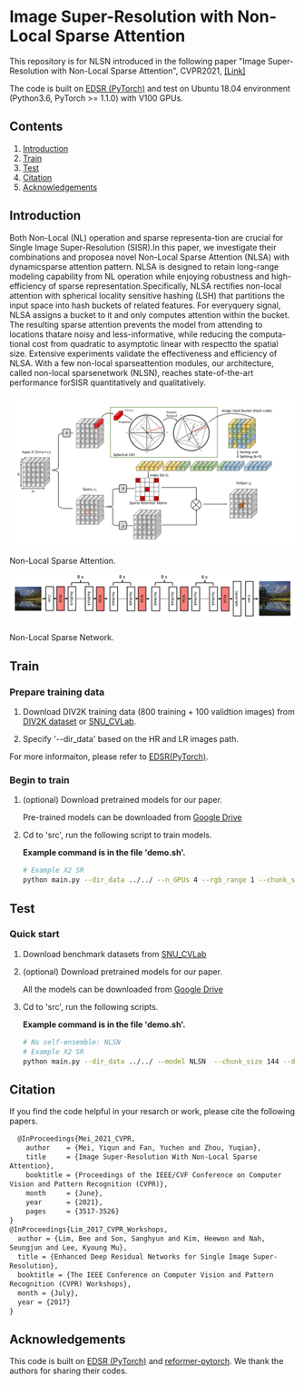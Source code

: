 # Image Super-Resolution with Non-Local Sparse Attention 
This repository is for NLSN introduced in the following paper "Image Super-Resolution with Non-Local Sparse Attention", CVPR2021, [[Link]](https://openaccess.thecvf.com/content/CVPR2021/papers/Mei_Image_Super-Resolution_With_Non-Local_Sparse_Attention_CVPR_2021_paper.pdf) 


The code is built on [EDSR (PyTorch)](https://github.com/thstkdgus35/EDSR-PyTorch) and test on Ubuntu 18.04 environment (Python3.6, PyTorch >= 1.1.0) with V100 GPUs. 
## Contents
1. [Introduction](#introduction)
2. [Train](#train)
3. [Test](#test)
5. [Citation](#citation)
6. [Acknowledgements](#acknowledgements)

## Introduction

Both Non-Local (NL) operation and sparse representa-tion are crucial for Single Image Super-Resolution (SISR).In this paper, we investigate their combinations and proposea novel Non-Local Sparse Attention (NLSA) with dynamicsparse attention pattern. NLSA is designed to retain long-range modeling capability from NL operation while enjoying robustness and high-efficiency of sparse representation.Specifically, NLSA rectifies non-local attention with spherical locality sensitive hashing (LSH) that partitions the input space into hash buckets of related features. For everyquery signal, NLSA assigns a bucket to it and only computes attention within the bucket. The resulting sparse attention prevents the model from attending to locations thatare noisy and less-informative, while reducing the computa-tional cost from quadratic to asymptotic linear with respectto the spatial size. Extensive experiments validate the effectiveness and efficiency of NLSA. With a few non-local sparseattention modules, our architecture, called non-local sparsenetwork (NLSN), reaches state-of-the-art performance forSISR quantitatively and qualitatively.

![Non-Local Sparse Attention](/Figs/Attention.png)

Non-Local Sparse Attention.

![NLSN](/Figs/NLSN.png)

Non-Local Sparse Network.

## Train
### Prepare training data 

1. Download DIV2K training data (800 training + 100 validtion images) from [DIV2K dataset](https://data.vision.ee.ethz.ch/cvl/DIV2K/) or [SNU_CVLab](https://cv.snu.ac.kr/research/EDSR/DIV2K.tar).

2. Specify '--dir_data' based on the HR and LR images path. 

For more informaiton, please refer to [EDSR(PyTorch)](https://github.com/thstkdgus35/EDSR-PyTorch).

### Begin to train

1. (optional) Download pretrained models for our paper.

    Pre-trained models can be downloaded from [Google Drive](https://drive.google.com/drive/folders/1zz2a1ih3euzuH3HvWDN-uSki3USym9Cq?usp=sharing) 

2. Cd to 'src', run the following script to train models.

    **Example command is in the file 'demo.sh'.**

    ```bash
    # Example X2 SR
    python main.py --dir_data ../../ --n_GPUs 4 --rgb_range 1 --chunk_size 144 --n_hashes 4 --save_models --lr 1e-4 --decay 200-400-600-800 --epochs 1000 --chop --save_results --n_resblocks 32 --n_feats 256 --res_scale 0.1 --batch_size 16 --model NLSN --scale 2 --patch_size 96 --save NLSN_x2 --data_train DIV2K

    ```

## Test
### Quick start
1. Download benchmark datasets from [SNU_CVLab](https://cv.snu.ac.kr/research/EDSR/benchmark.tar)

1. (optional) Download pretrained models for our paper.

    All the models can be downloaded from [Google Drive](https://drive.google.com/drive/folders/1zz2a1ih3euzuH3HvWDN-uSki3USym9Cq?usp=sharing) 

2. Cd to 'src', run the following scripts.

    **Example command is in the file 'demo.sh'.**

    ```bash
    # No self-ensemble: NLSN
    # Example X2 SR
    python main.py --dir_data ../../ --model NLSN  --chunk_size 144 --data_test Set5+Set14+B100+Urban100 --n_hashes 4 --chop --save_results --rgb_range 1 --data_range 801-900 --scale 2 --n_feats 256 --n_resblocks 32 --res_scale 0.1  --pre_train model_x2.pt --test_only
    ```

## Citation
If you find the code helpful in your resarch or work, please cite the following papers.
```
  @InProceedings{Mei_2021_CVPR,
    author    = {Mei, Yiqun and Fan, Yuchen and Zhou, Yuqian},
    title     = {Image Super-Resolution With Non-Local Sparse Attention},
    booktitle = {Proceedings of the IEEE/CVF Conference on Computer Vision and Pattern Recognition (CVPR)},
    month     = {June},
    year      = {2021},
    pages     = {3517-3526}
}
@InProceedings{Lim_2017_CVPR_Workshops,
  author = {Lim, Bee and Son, Sanghyun and Kim, Heewon and Nah, Seungjun and Lee, Kyoung Mu},
  title = {Enhanced Deep Residual Networks for Single Image Super-Resolution},
  booktitle = {The IEEE Conference on Computer Vision and Pattern Recognition (CVPR) Workshops},
  month = {July},
  year = {2017}
}

```
## Acknowledgements
This code is built on [EDSR (PyTorch)](https://github.com/thstkdgus35/EDSR-PyTorch) and [reformer-pytorch](https://github.com/lucidrains/reformer-pytorch). We thank the authors for sharing their codes.
